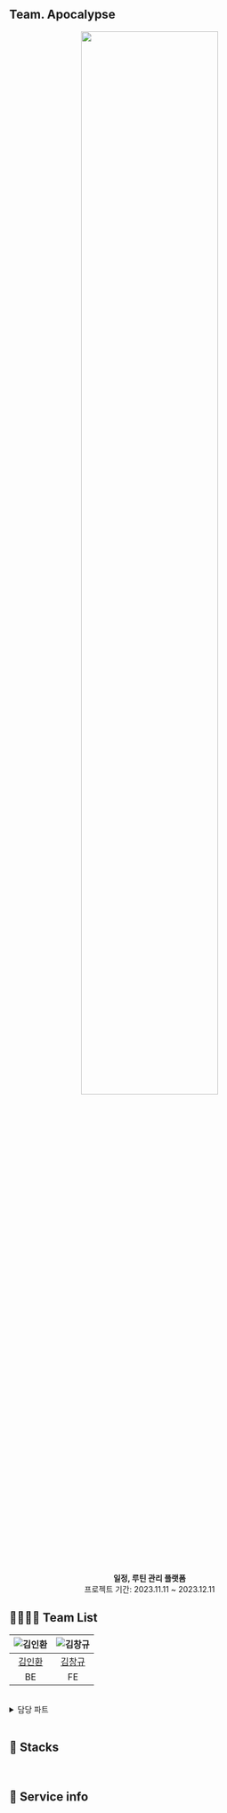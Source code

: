 ## Team. Apocalypse


<div align="center">
 <img src="https://github.com/Preasim/myImg/assets/77485397/6922cd0a-f58a-4d2d-a553-8c261faf140e" style="width : 70%">
 <div style="padding-top : 40px"></div>
<b>일정, 루틴 관리 플랫폼</b><br>
 프로젝트 기간: 2023.11.11 ~ 2023.12.11
</div>

## 👨‍👨‍👧‍👧 Team List
|![김인환](https://github.com/Preasim/myImg/assets/77485397/9f2cab9e-b886-4b23-bb7b-8f3acf9fd74d)|![김창규](https://github.com/Preasim/myImg/assets/77485397/9f2cab9e-b886-4b23-bb7b-8f3acf9fd74d)|
|:---:|:---:|
|[김인환](https://github.com/Preasim)|[김창규](https://github.com/CordJG)|
|BE|FE|

<br>

<details>
<summary>담당 파트</summary>
<div markdown="1">
 
 **김인환**

 
 **김창규**


</div>
</details>

<br>

## 📂 Stacks


<br>

## 📸 Service info
